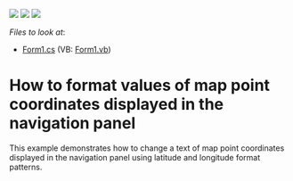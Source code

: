 <!-- default badges list -->
![](https://img.shields.io/endpoint?url=https://codecentral.devexpress.com/api/v1/VersionRange/128576439/16.1.4%2B)
[![](https://img.shields.io/badge/Open_in_DevExpress_Support_Center-FF7200?style=flat-square&logo=DevExpress&logoColor=white)](https://supportcenter.devexpress.com/ticket/details/E5015)
[![](https://img.shields.io/badge/📖_How_to_use_DevExpress_Examples-e9f6fc?style=flat-square)](https://docs.devexpress.com/GeneralInformation/403183)
<!-- default badges end -->
<!-- default file list -->
*Files to look at*:

* [Form1.cs](./CS/MapCoordinatePatterns/Form1.cs) (VB: [Form1.vb](./VB/MapCoordinatePatterns/Form1.vb))
<!-- default file list end -->
# How to format values of map point coordinates displayed in the navigation panel


<p>This example demonstrates how to change a text of map point coordinates displayed in the navigation panel using latitude and longitude format patterns.<br />
</p><br />


<br/>


